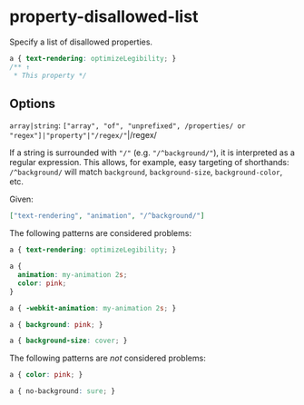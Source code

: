# property-disallowed-list

Specify a list of disallowed properties.

<!-- prettier-ignore -->
```css
a { text-rendering: optimizeLegibility; }
/** ↑
 * This property */
```

## Options

`array|string`: `["array", "of", "unprefixed", /properties/ or "regex"]|"property"|"/regex/"`|/regex/

If a string is surrounded with `"/"` (e.g. `"/^background/"`), it is interpreted as a regular expression. This allows, for example, easy targeting of shorthands: `/^background/` will match `background`, `background-size`, `background-color`, etc.

Given:

```json
["text-rendering", "animation", "/^background/"]
```

The following patterns are considered problems:

<!-- prettier-ignore -->
```css
a { text-rendering: optimizeLegibility; }
```

<!-- prettier-ignore -->
```css
a {
  animation: my-animation 2s;
  color: pink;
}
```

<!-- prettier-ignore -->
```css
a { -webkit-animation: my-animation 2s; }
```

<!-- prettier-ignore -->
```css
a { background: pink; }
```

<!-- prettier-ignore -->
```css
a { background-size: cover; }
```

The following patterns are _not_ considered problems:

<!-- prettier-ignore -->
```css
a { color: pink; }
```

<!-- prettier-ignore -->
```css
a { no-background: sure; }
```
